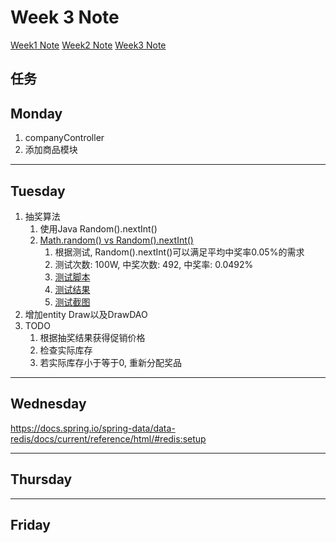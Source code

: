 # Week 3 Note

[Week1 Note](../week1/note.md)
[Week2 Note](../week2/note.md)
[Week3 Note](../week3.note.md)

## 任务

## Monday

1. companyController
2. 添加商品模块

---

## Tuesday

1. 抽奖算法
   1. 使用Java Random().nextInt()
   2. [Math.random() vs Random().nextInt()](https://stackoverflow.com/questions/738629/math-random-versus-random-nextintint)
      1. 根据测试, Random().nextInt()可以满足平均中奖率0.05%的需求
      2. 测试次数: 100W, 中奖次数: 492, 中奖率: 0.0492%
      3. [测试脚本](./drawAlgoTest.sh)
      4. [测试结果](./testDrawResult.txt)
      5. [测试截图](./img/testResultScreenShot.png)
2. 增加entity Draw以及DrawDAO
3. TODO
   1. 根据抽奖结果获得促销价格
   2. 检查实际库存
   3. 若实际库存小于等于0, 重新分配奖品

---

## Wednesday

https://docs.spring.io/spring-data/data-redis/docs/current/reference/html/#redis:setup


---

## Thursday

---

## Friday
